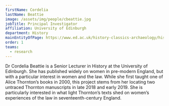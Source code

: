 ```yaml
---
firstName: Cordelia
lastName: Beattie
image: /assets/img/people/cbeattie.jpg
jobTitle: Principal Investigator
affiliation: University of Edinburgh
department: History
mainEntityOfPage: https://www.ed.ac.uk/history-classics-archaeology/history/about/staff-profiles/cordelia-beattie
order: 1
teams:
  - research
---
```


Dr Cordelia Beattie is a Senior Lecturer in History at the University of Edinburgh. She has published widely on women in pre-modern England, but with a particular interest in women and the law. While she first taught one of Alice Thornton’s books in 2000, this project stems from her locating two untraced Thornton manuscripts in late 2018 and early 2019. She is particularly interested in what light Thornton’s texts shed on women’s experiences of the law in seventeenth-century England.
